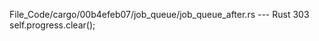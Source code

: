 File_Code/cargo/00b4efeb07/job_queue/job_queue_after.rs --- Rust
                                                                                                                                                           303                         self.progress.clear();

